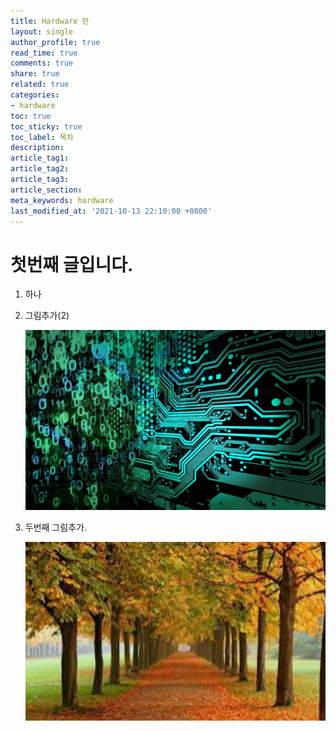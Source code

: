 ```yaml
---
title: Hardware 란
layout: single
author_profile: true
read_time: true
comments: true
share: true
related: true
categories:
- hardware
toc: true
toc_sticky: true
toc_label: 목차
description: 
article_tag1: 
article_tag2: 
article_tag3: 
article_section: 
meta_keywords: hardware
last_modified_at: '2021-10-13 22:10:00 +0800'
---
```




# 첫번째 글입니다.

1. 하나

2. 그림추가(2)

   ![circuit](../../../assets/images/post/hardware/2021-10-13-first/circuit.png)



3. 두번째 그림추가.

   <img src="../../../assets/images/post/hardware/2021-10-13-first/fall.png" alt="fall" style="zoom:200%;" />

